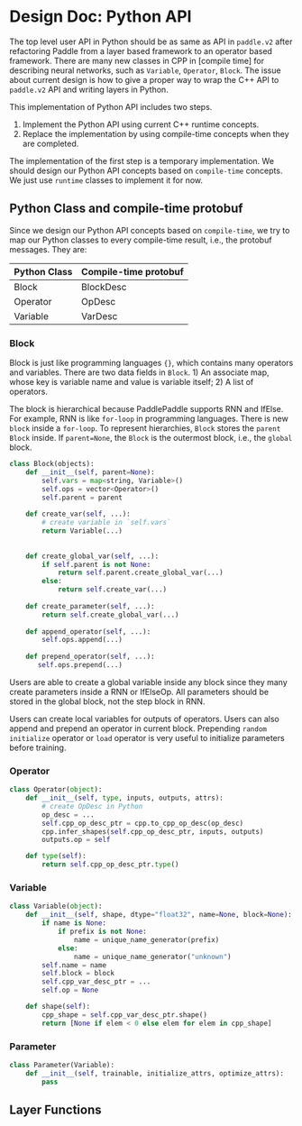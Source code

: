# Design Doc: Python API

The top level user API in Python should be as same as API in `paddle.v2` after refactoring Paddle from a layer based framework to an operator based framework. There are many new classes in CPP in [compile time] for describing neural networks, such as `Variable`, `Operator`, `Block`. The issue about current design is how to give a proper way to wrap the C++ API to `paddle.v2` API and writing layers in Python.

This implementation of Python API includes two steps.

1. Implement the Python API using current C++ runtime concepts.
2. Replace the implementation by using compile-time concepts when they are completed.

The implementation of the first step is a temporary implementation. We should design our Python API concepts based on `compile-time` concepts. We just use `runtime` classes to implement it for now.


## Python Class and compile-time protobuf

Since we design our Python API concepts based on `compile-time`, we try to map our Python classes to every compile-time result, i.e., the protobuf messages. They are:


| Python Class | Compile-time protobuf |
| --- | --- |
| Block | BlockDesc |
| Operator | OpDesc |
| Variable | VarDesc |


### Block

Block is just like programming languages `{}`, which contains many operators and variables. There are two data fields in `Block`.  1) An associate map, whose key is variable name and value is variable itself; 2) A list of operators.

The block is hierarchical because PaddlePaddle supports RNN and IfElse. For example, RNN is like `for-loop` in programming languages. There is new `block` inside a `for-loop`. To represent hierarchies, `Block` stores the `parent Block` inside. If `parent=None`, the `Block` is the outermost block, i.e., the `global` block.


```python
class Block(objects):
	def __init__(self, parent=None):
		self.vars = map<string, Variable>()
		self.ops = vector<Operator>()
		self.parent = parent
	
	def create_var(self, ...):
	    # create variable in `self.vars`
	    return Variable(...)
	
	
	def create_global_var(self, ...):
		if self.parent is not None:
			return self.parent.create_global_var(...)
		else:
			return self.create_var(...)
	
	def create_parameter(self, ...):
		return self.create_global_var(...)
	
	def append_operator(self, ...):
		self.ops.append(...)
		
	def prepend_operator(self, ...):
	   self.ops.prepend(...)
```

Users are able to create a global variable inside any block since they many create parameters inside a RNN or IfElseOp. All parameters should be stored in the global block, not the step block in RNN.

Users can create local variables for outputs of operators. Users can also append and prepend an operator in current block. Prepending `random initialize` operator or `load` operator is very useful to initialize parameters before training.


### Operator

<!-- TODO -->

```python
class Operator(object):
	def __init__(self, type, inputs, outputs, attrs):
		# create OpDesc in Python
		op_desc = ...
		self.cpp_op_desc_ptr = cpp.to_cpp_op_desc(op_desc)
		cpp.infer_shapes(self.cpp_op_desc_ptr, inputs, outputs)
		outputs.op = self

	def type(self):
		return self.cpp_op_desc_ptr.type()
```

### Variable

<!-- TODO -->

```python
class Variable(object):
    def __init__(self, shape, dtype="float32", name=None, block=None):
        if name is None:
            if prefix is not None:
                name = unique_name_generator(prefix)
            else:
                name = unique_name_generator("unknown")
        self.name = name
        self.block = block
        self.cpp_var_desc_ptr = ...
        self.op = None

    def shape(self):
        cpp_shape = self.cpp_var_desc_ptr.shape()
        return [None if elem < 0 else elem for elem in cpp_shape]
```

### Parameter

<!-- 虽然Parameter不是编译器的概念，但是Python维护一个Parameter可以帮助我们构造计算图，知道哪个参数是可更新的等等 -->

<!-- 参数 is a special Variable -->

```python
class Parameter(Variable):
    def __init__(self, trainable, initialize_attrs, optimize_attrs):
        pass
```

## Layer Functions

<!-- 给出一个Demo如何写Data Layer和FC Layer -->
